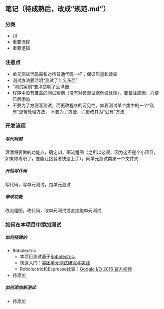 ## 笔记（待成熟后，改成“规范.md”）

### 分类
- UI
- 重要流程
- 重要逻辑

### 注意点
- 单元测试代码需和对待普通代码一样：保证质量和效率
- 测试方法要注明“测试了什么东西”
- “测试案例”要清楚明了且详细
- 程序中没有覆盖的测试案例（没有对该测试案例做处理），要备注原因，方便日后添加
- 不要为了方便写测试，而更改程序的可见性。如要测试某个类中的一个“私有”逻辑处理方法，
不要为了方便，而更改其为“公有”方法

### 开发流程

##### 写代码前
理清将要做的功能点，确定UI，画流程图（之所以必须，因为这不是个小项目，如果你离职了，要能让接替者快速上手），同单元测试类属一个文件夹

##### 开始写代码
写代码，写单元测试，跑单元测试

##### 修改功能
改流程图，改代码，改单元测试或直接跑单元测试

### 如何在本项目中添加测试

##### 如何搭建的
- Robolectric
  - 本项目测试基于[Robolectric](http://robolectric.org/)。
  - 快速入门：[美团单元测试研究与实践](https://tech.meituan.com/Android_unit_test.html)
  - Robolectric和Espresso比较：[Google I/O 2016 官方视频](https://www.youtube.com/watch?v=SOZwfQO4rVM&t=31m54s)
- 待添加

##### 如何添加新测试

- 待添加